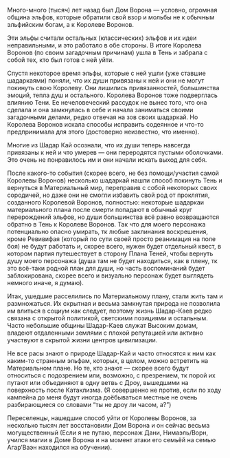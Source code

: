 
Много-много (тысяч) лет назад был Дом Ворона — условно, огромная община эльфов, которые обратили свой взор и мольбы не к обычным эльфийским богам, а к Королеве Воронов.

Эти эльфы считали остальных (классических) эльфов и их идеи неправильными, и это работало в обе стороны. В итоге Королева Воронов (по своим загадочным причинам) ушла в Тень и забрала с собой тех, кто был готов с ней уйти.

Спустя некоторое время эльфы, которые с ней ушли (уже ставшие шадаркаями) поняли, что их души привязаны к ней и они не могут покинуть свою Королеву. Они лишились привязанностей, большинства эмоций, тепла душ и остального. Королева Воронов тоже подверглась влиянию Тени. Ее нечеловеческий рассудок не вынес того, что она сделала и она замкнулась в себе и начала заниматься своими загадочными делами, редко отвечая на зов своих шадаркай. Но Королева Воронов искала способы исправить содеянное и что-то предпринимала для этого (достоверно неизвестно, что именно).  

Многие из Шадар Кай осознали, что их души теперь навсегда привязаны к ней и что умерев — они переродятся пустыми оболочками. Это очень не понравилось им и они начали искать выход для себя. 

После какого-то события (скорее всего, не без помощи/участия самой Королевы Воронов) несколько шадаркай нашли способ покинуть Тень и вернуться в Материальный мир, переправив с собой некоторых своих сородичей, но даже они не смогли избавить свой род от проклятия, созданного Королевой Воронов, полностью: некоторые шадаркаи материального плана после смерти попадают в обычный круг перерождений эльфов, но души большинства всё равно возвращаются обратно в Тень к Королеве Воронов. Так что для моего персонажа потенциально опасно умирать, тк любые заклинания воскрешения, кроме Ревивифая (который по сути своей просто реанимация на поле боя) не будут работать и, скорее всего, нужен будет отдельный квест, в котором партия путешествует в сторону Плана Теней, чтобы вернуть душу моего персонажа (душа там не будет находиться, как в плену, тк это всё-таки родной план для души, но часть воспоминаний будет заблокирована, скорее всего и визуально персонаж будет выглядеть немного иначе, я думаю). 

Итак, ушедшие расселились по Материальному плану, стали жить там и размножаться. Их скрытная и весьма замкнутая природа не позволила им влиться в социум как следует, поэтому жизнь Шадар-Каев редко связана с открытой политикой, светскими позициями и остальным. Часто небольшие общины Шадар-Каев служат Высоким домам, владеют отдаленными землями с плохой репутацией или активно участвуют в скрытой жизни центров цивилизации. 

Не все расы знают о природе Шадар-Кай и часто относятся к ним как каким-то странным эльфам, которых, в целом, можно встретить на Материальном плане. Но те, кто знают — скорее всего будут относиться с подозрением или, возможно, с презрением, тк порой их путают или объединяют в одну ветвь с Дроу, вышедшими на поверхность после Катаклизма. (Я совершенно не против, если по ходу кампейна до меня будут иногда доёбываться местные не очень разбирающиеся со словами “ты не дроу ли часом, а?”)

Переселенцы, нашедшие способ уйти от Королевы Воронов, за несколько тысяч лет восстановили Дом Ворона и он сейчас весьма могущественный (Если я не путаю, персонаж Дани, Нимаэль/Ворн, учился магии в Доме Ворона и на момент атаки его семьёй на семью Агар’Ваэн находился на обучении). 

